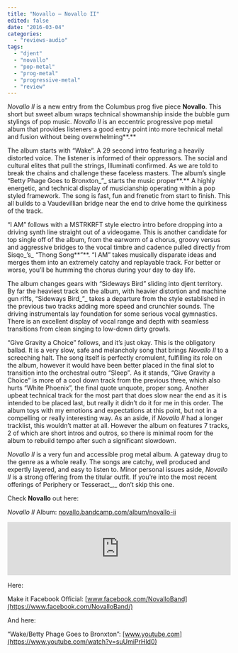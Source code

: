 ```yaml
---
title: "Novallo – Novallo II"
edited: false
date: "2016-03-04"
categories:
  - "reviews-audio"
tags:
  - "djent"
  - "novallo"
  - "pop-metal"
  - "prog-metal"
  - "progressive-metal"
  - "review"
---
```


_Novallo II_ is a new entry from the Columbus prog five piece **Novallo**. This short but sweet album wraps technical showmanship inside the bubble gum stylings of pop music. _Novallo_ _II_ is an eccentric progressive pop metal album that provides listeners a good entry point into more technical metal and fusion without being overwhelming**.**

The album starts with “Wake”. A 29 second intro featuring a heavily distorted voice. The listener is informed of their oppressors. The social and cultural elites that pull the strings, Illuminati confirmed. As we are told to break the chains and challenge these faceless masters. The album’s single “Betty Phage Goes to Bronxton_”_ starts the music proper**.** A highly energetic, and technical display of musicianship operating within a pop styled framework. The song is fast, fun and frenetic from start to finish. This all builds to a Vaudevillian bridge near the end to drive home the quirkiness of the track.

“I AM” follows with a MSTRKRFT style electro intro before dropping into a driving synth line straight out of a videogame. This is another candidate for top single off of the album, from the earworm of a chorus, groovy versus and aggressive bridges to the vocal timbre and cadence pulled directly from Sisqo_’s_ “Thong Song**”**. “I AM” takes musically disparate ideas and merges them into an extremely catchy and replayable track. For better or worse, you’ll be humming the chorus during your day to day life.

The album changes gears with “Sideways Bird” sliding into djent territory. By far the heaviest track on the album, with heavier distortion and machine gun riffs, “Sideways Bird_”_ takes a departure from the style established in the previous two tracks adding more speed and crunchier sounds. The driving instrumentals lay foundation for some serious vocal gymnastics. There is an excellent display of vocal range and depth with seamless transitions from clean singing to low-down dirty growls.

“Give Gravity a Choice” follows, and it’s just okay. This is the obligatory ballad. It is a very slow, safe and melancholy song that brings _Novallo II_ to a screeching halt. The song itself is perfectly cromulent, fulfilling its role on the album, however it would have been better placed in the final slot to transition into the orchestral outro “Sleep”_._ As it stands, “Give Gravity a Choice” is more of a cool down track from the previous three, which also hurts “White Phoenix”, the final quote unquote, proper song. Another upbeat technical track for the most part that does slow near the end as it is intended to be placed last, but really it didn’t do it for me in this order. The album toys with my emotions and expectations at this point, but not in a compelling or really interesting way. As an aside, if _Novallo II_ had a longer tracklist, this wouldn’t matter at all. However the album on features 7 tracks, 2 of which are short intros and outros, so there is minimal room for the album to rebuild tempo after such a significant slowdown.

_Novallo II_ is a very fun and accessible prog metal album. A gateway drug to the genre as a whole really. The songs are catchy, well produced and expertly layered, and easy to listen to. Minor personal issues aside, _Novallo II_ is a strong offering from the titular outfit. If you’re into the most recent offerings of Periphery or Tesseract_,_ don’t skip this one.

Check **Novallo** out here:

_Novallo II_ Album: [novallo.bandcamp.com/album/novallo-ii](https://novallo.bandcamp.com/album/novallo-ii)

<iframe style="border: 0; width: 100%; height: 120px;" src="https://bandcamp.com/EmbeddedPlayer/album=2107770010/size=large/bgcol=ffffff/linkcol=0687f5/tracklist=false/artwork=small/transparent=true/" width="300" height="150" seamless=""><a href="http://novallo.bandcamp.com/album/novallo-ii">Novallo II by Novallo</a></iframe>

Here:

Make it Facebook Official: [www.facebook.com/NovalloBand](https://www.facebook.com/NovalloBand/)

And here:

“Wake/Betty Phage Goes to Bronxton”: [www.youtube.com](https://www.youtube.com/watch?v=suUmiPrHld0)
